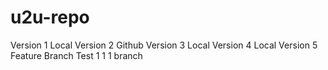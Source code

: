# u2u-repo
Version 1 Local 
Version 2 Github
Version 3 Local
Version 4 Local
Version 5 Feature Branch 
Test 1 1 1
branch
